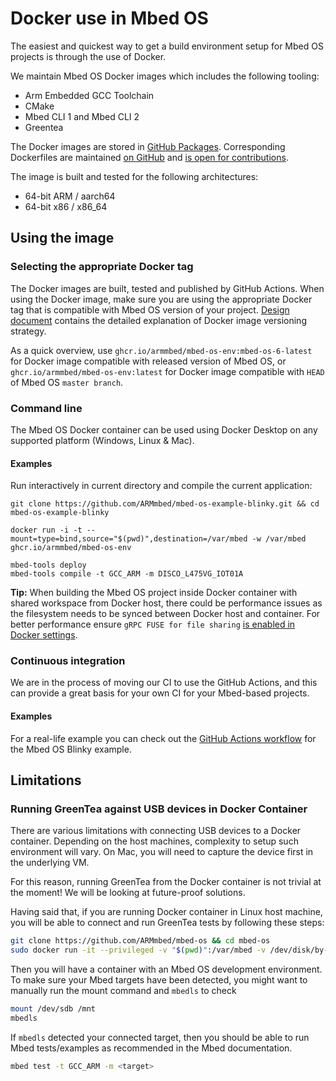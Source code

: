 # Docker use in Mbed OS

The easiest and quickest way to get a build environment setup for Mbed OS projects is through the use of Docker.

We maintain Mbed OS Docker images which includes the following tooling:
* Arm Embedded GCC Toolchain
* CMake
* Mbed CLI 1 and Mbed CLI 2
* Greentea


The Docker images are stored in [GitHub Packages](https://github.com/ARMmbed/mbed-os/pkgs/container/mbed-os-env). Corresponding Dockerfiles are maintained [on GitHub](https://github.com/ARMmbed/mbed-os/tree/master/docker_images/mbed-os-env) and [is open for contributions](https://github.com/ARMmbed/mbed-os/pulls).

The image is built and tested for the following architectures:
* 64-bit ARM / aarch64
* 64-bit x86 / x86_64

## Using the image

### Selecting the appropriate Docker tag

The Docker images are built, tested and published by GitHub Actions. When using the Docker image, make sure you are using the appropriate Docker tag that is compatible with Mbed OS version of your project. [Design document](https://github.com/ARMmbed/mbed-os/tree/master/docs/design-documents/docker_management) contains the detailed explanation of Docker image versioning strategy.

As a quick overview, use `ghcr.io/armmbed/mbed-os-env:mbed-os-6-latest` for Docker image compatible with released version of Mbed OS, or `ghcr.io/armmbed/mbed-os-env:latest` for Docker image compatible with `HEAD` of Mbed OS `master branch`.

### Command line

The Mbed OS Docker container can be used using Docker Desktop on any supported platform (Windows, Linux & Mac).

#### Examples

Run interactively in current directory and compile the current application:

```
git clone https://github.com/ARMmbed/mbed-os-example-blinky.git && cd mbed-os-example-blinky

docker run -i -t --mount=type=bind,source="$(pwd)",destination=/var/mbed -w /var/mbed ghcr.io/armmbed/mbed-os-env

mbed-tools deploy
mbed-tools compile -t GCC_ARM -m DISCO_L475VG_IOT01A
```

<span class="tips">**Tip:** When building the Mbed OS project inside Docker container with shared workspace from Docker host, there could be  performance issues as the filesystem needs to be synced between Docker host and container. For better performance ensure `gRPC FUSE for file sharing` [is enabled in Docker settings](https://www.docker.com/blog/deep-dive-into-new-docker-desktop-filesharing-implementation/).</span>

### Continuous integration

We are in the process of moving our CI to use the GitHub Actions, and this can provide a great basis for your own CI for your Mbed-based projects.

#### Examples

For a real-life example you can check out the [GitHub Actions workflow](https://github.com/ARMmbed/mbed-os-example-blinky/blob/master/.github/workflows/main.yml) for the Mbed OS Blinky example.


## Limitations

### Running GreenTea against USB devices in Docker Container

There are various limitations with connecting USB devices to a Docker container. Depending on the host machines, complexity to setup such environment will vary. On Mac, you will need to capture the device first in the underlying VM.

For this reason, running GreenTea from the Docker container is not trivial at the moment! We will be looking at future-proof solutions.

Having said that, if you are running Docker container in Linux host machine, you will be able to connect and run GreenTea tests by following these steps:

```bash
git clone https://github.com/ARMmbed/mbed-os && cd mbed-os
sudo docker run -it --privileged -v "$(pwd)":/var/mbed -v /dev/disk/by-id:/dev/disk/by-id -v /dev/serial/by-id:/dev/serial/by-id -v /run/udev:/run/udev:ro -w /var/mbed ghcr.io/armmbed/mbed-os-env
```

Then you will have a container with an Mbed OS development environment.
To make sure your Mbed targets have been detected, you might want to manually run the mount command and `mbedls` to check

```bash
mount /dev/sdb /mnt
mbedls
```
If `mbedls` detected  your connected target, then you should be able to run Mbed tests/examples as recommended in the Mbed documentation.
``` bash
mbed test -t GCC_ARM -m <target>
```
